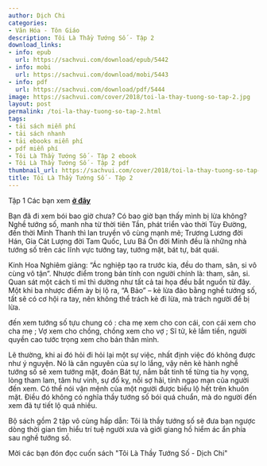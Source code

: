 ```yaml
---
author: Dịch Chi
categories:
- Văn Hóa - Tôn Giáo
description: Tôi Là Thầy Tướng Số - Tập 2
download_links:
- info: epub
  url: https://sachvui.com/download/epub/5442
- info: mobi
  url: https://sachvui.com/download/mobi/5443
- info: pdf
  url: https://sachvui.com/download/pdf/5444
image: https://sachvui.com/cover/2018/toi-la-thay-tuong-so-tap-2.jpg
layout: post
permalink: /toi-la-thay-tuong-so-tap-2.html
tags:
- tải sách miễn phí
- tải sách nhanh
- tải ebooks miễn phí
- pdf miễn phí
- Tôi Là Thầy Tướng Số - Tập 2 ebook
- Tôi Là Thầy Tướng Số - Tập 2 pdf
thumbnail_url: https://sachvui.com/cover/2018/toi-la-thay-tuong-so-tap-2.jpg
title: Tôi Là Thầy Tướng Số - Tập 2
---
```


 <div class="item-desc text-justify"> <p>Tập 1 Các bạn xem <strong><a href="https://sachvui.com/ebook/toi-la-thay-tuong-so-tap-1-dich-chi.2540.html">ở đây</a></strong></p><p>Bạn đã đi xem bói bao giờ chưa? Có bao giờ bạn thấy mình bị lừa không? Nghề tướng số, manh nha từ thời tiên Tần, phát triển vào thời Tùy Đường, đến thời Minh Thanh thì lan truyền vô cùng mạnh mẽ; Trương Lương đời Hán, Gia Cát Lượng đời Tam Quốc, Lưu Bá Ôn đời Minh đều là những nhà tướng số trên các lĩnh vực tướng tay, tướng mặt, bát tự, bát quái.</p><p>Kinh Hoa Nghiêm giảng: “Ác nghiệp tạo ra trước kia, đều do tham, sân, si vô cùng vô tận”. Nhược điểm trong bản tính con người chính là: tham, sân, si. Quan sát một cách tỉ mỉ thì dường như tất cả tai họa đều bắt nguồn từ đây. Một khi ba nhược điểm ày bị lộ ra, “A Bảo” – kẻ lừa đảo bằng nghề tướng số, tất sẽ có cơ hội ra tay, nên không thể trách kẻ đi lừa, mà trách người để bị lừa.</p><p>đến xem tướng số tựu chung có : cha mẹ xem cho con cái, con cái xem cho cha mẹ ; Vợ xem cho chồng, chồng xem cho vợ ; Sĩ tử, kẻ lắm tiền, người quyền cao tước trọng xem cho bản thân mình.</p><p>Lẽ thường, khi ai đó hỏi đi hỏi lại một sự việc, nhất định việc đó không được như ý nguyện. Nó là căn nguyên của sự lo lắng, vậy nên kẻ hành nghề tướng số sẽ xem tướng mặt, đoán Bát tự, nắm bắt tinh tế từng tia hy vọng, lòng tham lam, tâm hư vinh, sự đố kỵ, nỗi sợ hãi, tính ngạo mạn của người đến xem. Có thể nói vận mệnh của một người được biểu lộ hết trên khuôn mặt. Điều đó không có nghĩa thầy tướng số bói quá chuẩn, mà do người đến xem đã tự tiết lộ quá nhiều.</p><p>Bộ sách gồm 2 tập vô cùng hấp dẫn: Tôi là thầy tướng số sẽ đưa bạn ngược dòng thời gian tìm hiểu trí tuệ người xưa và giới giang hồ hiểm ác ẩn phía sau nghề tướng số.</p><p>Mời các bạn đón đọc cuốn sách "Tôi Là Thầy Tướng Số - Dịch Chi"</p> </div>